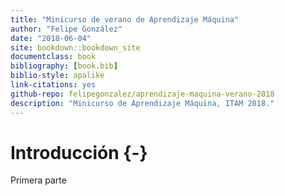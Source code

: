 ```yaml
--- 
title: "Minicurso de verano de Aprendizaje Máquina"
author: "Felipe González"
date: "2018-06-04"
site: bookdown::bookdown_site
documentclass: book
bibliography: [book.bib]
biblio-style: apalike
link-citations: yes
github-repo: felipegonzalez/aprendizaje-maquina-verano-2018
description: "Minicurso de Aprendizaje Máquina, ITAM 2018."
---
```


# Introducción {-}

Primera parte
